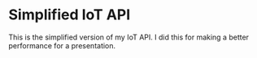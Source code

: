 # Simplified IoT API 
This is the simplified version of my IoT API. I did this for making a better performance  for a presentation. 